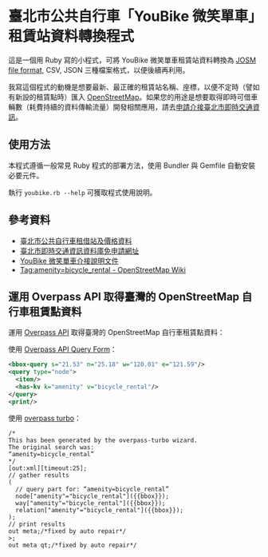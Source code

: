 # 臺北市公共自行車「YouBike 微笑單車」租賃站資料轉換程式

這是一個用 Ruby 寫的小程式，可將 YouBike 微笑單車租賃站資料轉換為 [JOSM file format](http://wiki.openstreetmap.org/wiki/JOSM_file_format), CSV, JSON 三種檔案格式，以便後續再利用。

我寫這個程式的動機是想要最新、最正確的租賃站名稱、座標，以便不定時（譬如有新設的租賃點時）匯入 [OpenStreetMap](http://openstreetmap.org/)。如果您的用途是想要取得即時可借車輛數（耗費持續的資料傳輸流量）開發相關應用，請去[申請介接臺北市即時交通資訊](http://www.dot.taipei.gov.tw/ct.asp?xItem=3167481&CtNode=44829&mp=117001)。

## 使用方法

本程式遵循一般常見 Ruby 程式的部署方法，使用 Bundler 與 Gemfile 自動安裝必要元件。

執行 <code>youbike.rb --help</code> 可獲取程式使用說明。

## 參考資料

* [臺北市公共自行車租借站及價格資料](http://data.taipei.gov.tw/opendata/apply/NewDataContent?oid=7114B2ED-D8E5-49FD-81F9-F479806DB635#)
* [臺北市即時交通資訊資料庫免申請網址](http://www.dot.taipei.gov.tw/public/mmo/dot/%E8%87%BA%E5%8C%97%E5%B8%82%E5%8D%B3%E6%99%82%E4%BA%A4%E9%80%9A%E8%B3%87%E8%A8%8A%E8%B3%87%E6%96%99%E5%BA%AB%E5%85%8D%E7%94%B3%E8%AB%8B%E7%B6%B2%E5%9D%80.pdf)
* [YouBike 微笑單車介接說明文件](http://www.dot.taipei.gov.tw/public/mmo/dot/YouBike%E5%BE%AE%E7%AC%91%E5%96%AE%E8%BB%8A%E4%BB%8B%E6%8E%A5%E8%AA%AA%E6%98%8E%E6%96%87%E4%BB%B6.pdf)
* [Tag:amenity=bicycle_rental - OpenStreetMap Wiki](http://wiki.openstreetmap.org/wiki/Tag:amenity%3Dbicycle_rental)

## 運用 Overpass API 取得臺灣的 OpenStreetMap 自行車租賃點資料

運用 [Overpass API](http://wiki.openstreetmap.org/wiki/Overpass_API) 取得臺灣的 OpenStreetMap 自行車租賃點資料：

使用 [Overpass API Query Form](http://overpass-api.de/query_form.html)：
 
```xml
<bbox-query s="21.53" n="25.18" w="120.01" e="121.59"/>
<query type="node">
  <item/>
  <has-kv k="amenity" v="bicycle_rental"/>
</query>
<print/>
```

使用 [overpass turbo](http://overpass-turbo.eu/)：

    /*
    This has been generated by the overpass-turbo wizard.
    The original search was:
    “amenity=bicycle_rental”
    */
    [out:xml][timeout:25];
    // gather results
    (
      // query part for: “amenity=bicycle_rental”
      node["amenity"="bicycle_rental"]({{bbox}});
      way["amenity"="bicycle_rental"]({{bbox}});
      relation["amenity"="bicycle_rental"]({{bbox}});
    );
    // print results
    out meta;/*fixed by auto repair*/
    >;
    out meta qt;/*fixed by auto repair*/
